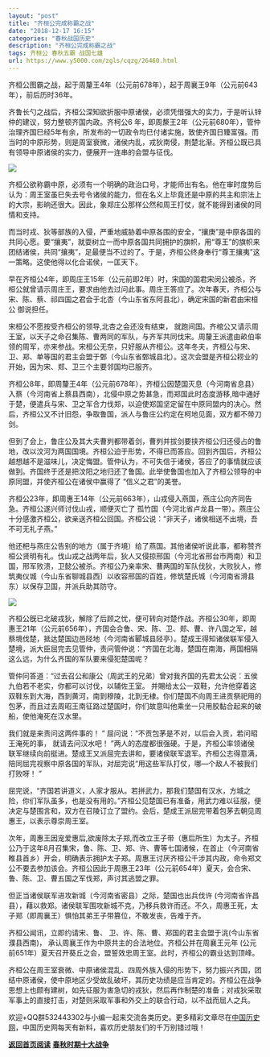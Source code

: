 ```yaml
---
layout: "post"
title: "齐桓公完成称霸之战"
date: "2018-12-17 16:15"
categories: "春秋战国历史"
description: "齐桓公完成称霸之战"
tags: 齐桓公 春秋五霸 战国七雄
url: https://www.y5000.com/zgls/cqzg/26460.html
---
```






齐桓公图霸之战，起于周釐王4年（公元前678年），起于周襄王9年（公元前643年），前后历时36年。

齐鲁长勺之战后，齐桓公深知欲折服中原诸侯，必须凭借强大的实力，于是听认锌仲的建议，努力整顿齐国内政。齐柯公6
年，即周漦王2年（公元前680年），管仲治理齐国巳经5年有余，所发布的一切政令均巳付诸实施，致使齐国日臻富强。而当时的中原形势，则是周室衰微，渚侯内乱，戎狄南侵，荆楚北渐。齐桓公既已具有领导中原诸侯的实力，便展开一连串的会盟与征伐。

![](https://img.y5000.com/uploads/allimg/171127/8-1G12G336255Q.jpg)

齐桓公欲称霸中原，必须有一个明确的政治口号，才能师出有名。他在审时度势后认为：周王室虽巳失去号令诸侯的能力，但在名义上毕竟还是中原的共主和宗法上的大宗，影晌还很大。因此，象郑庄公那样公然和周王打仗，就不能得到诸侯的同情和支持。

而当时戎、狄等部族的入侵，严重地威胁着中原各围的安全，“攘庚”是中原各国的共同心愿。要“攘夷”，就耍树立一而中原各国共同拥护的旗帜，用“尊王”的旗帜来团结诸侯，共同“攘夷”，足最便当不过的了。于是，齐桓公终身奉行“尊王攘夷”这一策略。这使他得以化合诺侯，一匡天下。

早在齐桓公4年，即周庄王15年（公元前即2年）时，宋国的国君宋闵公被杀，齐桓公就曾请示周庄王，要求由他去过问此事。周庄王答应了。次年春天，齐桓公与宋、陈、蔡、祁四国之君会于北杏（今山东省东阿县北），确定宋国的新君由宋桓公
御说担任。

宋桓公不愿按受齐桓公的领导,北杏之会还没有结束，
就跑间国。齐棺公又请示周王室，以天子之命召集陈、曹两同的军队，与齐军共同伐宋。周釐王派遣由畝伯率领的周军，亦来参战。宋桓公无奈，只好服从齐桓公。这年冬夫，齐桓公与宋、
卫、郑、单等国的君主会盟于鄄（今山东省鄄城县北）。这次会盟是齐桓公耢业的开始，因为宋、郑、卫三个主要邻国均已服齐。

齐桓公8年，即周釐王4年（公元前678年），齐桓公因楚国灭息（今河南省息县）入蔡（今河南省上蔡县西南），北侵中原之势甚急，而郑国此时态度游移,暗中通好于楚，便遣兵与宋、卫之军合力伐郑，以迫使郑国坚定留在中原同盟内的决心。然后，齐桓公又不计旧怨，争取鲁国，派人与鲁庄公约定在柯地见面，双方都不带刀剑。

但到了会上，鲁庄公及其大夫曹刿都带着剑，曹刿并拔剑要挟齐桓公归还侵占的鲁地，改以汶河为两国国境。齐桓公迫于形势，不得已而答应。回到齐国后，齐桓公越想越不是滋味儿，决定悔盟。管仲认为，不可失信于诸侯，答应了的事情就应该做到。齐国终于还是把汶阳之地归还了鲁国。此举使鲁国也加入了齐桓公领导的中原同盟，并使齐桓公在诸侯中赢得了
“信义之君”的美誉。

齐桓公23年，即周惠王14年（公元前663年），山戎侵入燕国，燕庄公向齐同告急。齐桓公遂兴师讨伐山戎，顺便灭亡了
孤竹国（今河北省卢龙县一带）。燕庄公十分感激齐桓公，欲亲送齐桓公回国。齐桓公说：“非天子，诸侯相送不出境，吾不可无礼子燕。”

他还杷与燕庄公告别的地方（属于齐境）给了燕国。其他诸侯听说此事，都称赞齐桓公贤明有礼。伐山戎之战两年后，狄人又侵掠邢国（今河北省邢台市两南）和卫国，邢军败溃，卫懿公被杀。齐桓公乃亲率宋、曹两国的军队伐狄，大败狄人，修筑夷仪城（今山东省聊城县西〕以收容邢国的百姓，修筑楚氏城（今河南省滑县东）以保存卫国，并派兵助其防守。

![](https://img.y5000.com/uploads/allimg/171127/8-1G12G33A5337.jpg)

齐桓公旣已北破戎狄，解除了后顾之忧，便可转向对楚作战。齐桓公30年，即周惠王21年（公元前656年），齐国会合鲁、宋、陈、卫、郑、曹、许八国之军，越蔡境伐楚，抵达楚国边邑陉地（今河南省郾城县陉亭）。楚成王得知诸侯联军侵入楚境，派大臣屈完去见管仲，责问管仲说：“齐国在北海，楚国在南海，两国相隔这么远，为什么齐国的军队要来侵犯楚国呢？

管仲冋答道：“过去召公和康公（周武王的兄弟）曾对我齐国的先君太公说：五侯九伯若不老实，你都可以讨伐，以辅佐王室。
并賜给太公一双鞋，允许他穿着这双鞋东到大海，西到黄河，南到穆陵，北到无棣。你们楚国不向周王进贡祭祀用的包茅，而且过去周昭王南征路过楚国时，你们故意叫他乘坐一只用胶黏合起来的破船，使他淹死在汉水里。

我们就是来责问这两件事的！ ” 屈问说：“不贡包茅是不对，以后会入贡，若问昭王淹死的事， 就请去问汉水吧！
”两人的态度都很强硬。于是，齐桓公率领诸侯联军继续向前挺进。楚成王又派屈完去讲和，要诸侯联军退军。齐桓公志得意满，陪同屈完视察中原各国的军队，对屈完说“用这些军队打仗，哪—个敌人不被我们打败呀！
”

屈完说，“齐国若讲道义，人家才服从。若拼武力，那我们楚国有汉水，方城之险，你们军队虽多，也是没有用的。”齐桓公见楚国已有准备，用武力难以征服，便决定与楚围言和，双方在召陵订立了盟约。会后，楚成王派屈完带着包茅去朝见周惠王，以表示尊崇周王室。

次年，周惠王因宠爱惠后,欲废除太子郑,而改立王子带（惠后所生）为太子。齐桓公乃于这年8月召集宋，鲁、陈、卫、郑、许、曹等七国诸候，在首止（今河南省睢县首乡）开会，明确表示拥护太子郑。周惠王讨厌齐桓公千涉其内政，命令郑文公不要去参加该会。齐桓公因此于周惠王23年（公元前654年）夏天，会合宋、鲁、陈、卫、曹五国之军伐郑，声讨其逃盟之罪。

但正当诸侯联军进攻新城（今河南省密县）之际，楚国也出兵伐许
(今河南省许昌县），藉以救郑。诸侯联军围攻新城不克，乃移兵救许而还。不久，周惠王死，太子郑（即周襄王）惧怕其弟王子带篡位，不敢发丧，告难于齐。

齐桓公闻讯，立即约请宋、鲁、 卫、许、陈、曹、郑国的君主会盟于洮(今山东省濮县西南)， 承认周襄王作为中原共主的合法地位。齐桓公并在周襄王元年
(公元前651年）夏天召开葵丘之会，盟誓效忠周王室。此时，齐桓公的霸业达到顶峰。

齐桓公在周王室衰微、中原诸侯混乱、四周外族入侵的形势下，努力振兴齐国，团结中原诸侯，使中原地区少受故乱破坏，其历史功绩是应当肯定的。齐桓公在战争思想上也颇有建树，如先征服为害急切的戎狄，然后再作制楚的准备；对戎狄采取军事上的直接打击，对楚则采取军事和外交上的联合行动，以不战而屈人之兵。

欢迎+QQ群532443302与小编一起来交流各类历史。更多精彩文章尽在[中国历史网](https://www.y5000.com)，中国历史网每天有新料，喜欢历史朋友们的千万别错过哦！

**[返回首页阅读](https://www.y5000.com/jstd/zgzz/26450.html)**
**[春秋时期十大战争](https://www.y5000.com/jstd/zgzz/26450.html)**
